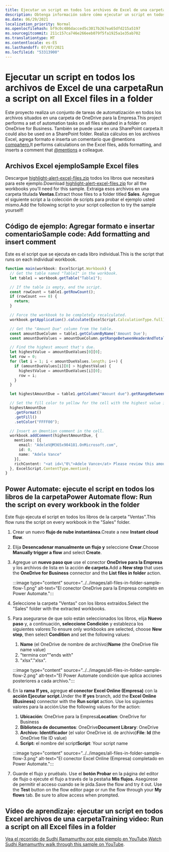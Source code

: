 ```yaml
---
title: Ejecutar un script en todos los archivos de Excel de una carpeta
description: Obtenga información sobre cómo ejecutar un script en todos los Excel archivos de una carpeta en OneDrive para la Empresa.
ms.date: 06/29/2021
localization_priority: Normal
ms.openlocfilehash: bf9c0c486dacced5c3017b267ea65dfd215a5197
ms.sourcegitcommit: 211c157ca746e266eeb079f5fa1925a1e35ab702
ms.translationtype: MT
ms.contentlocale: es-ES
ms.lasthandoff: 07/07/2021
ms.locfileid: "53313900"
---
```

# <a name="run-a-script-on-all-excel-files-in-a-folder"></a><span data-ttu-id="2e7b5-103">Ejecutar un script en todos los archivos de Excel de una carpeta</span><span class="sxs-lookup"><span data-stu-id="2e7b5-103">Run a script on all Excel files in a folder</span></span>

<span data-ttu-id="2e7b5-104">Este proyecto realiza un conjunto de tareas de automatización en todos los archivos situados en una carpeta de OneDrive para la Empresa.</span><span class="sxs-lookup"><span data-stu-id="2e7b5-104">This project performs a set of automation tasks on all files situated in a folder on OneDrive for Business.</span></span> <span data-ttu-id="2e7b5-105">También se puede usar en una SharePoint carpeta.</span><span class="sxs-lookup"><span data-stu-id="2e7b5-105">It could also be used on a SharePoint folder.</span></span>
<span data-ttu-id="2e7b5-106">Realiza cálculos en los archivos Excel, agrega formato e inserta un comentario que @mentions [compañero.](https://support.microsoft.com/office/90701709-5dc1-41c7-aa48-b01d4a46e8c7)</span><span class="sxs-lookup"><span data-stu-id="2e7b5-106">It performs calculations on the Excel files, adds formatting, and inserts a comment that [@mentions](https://support.microsoft.com/office/90701709-5dc1-41c7-aa48-b01d4a46e8c7) a colleague.</span></span>

## <a name="sample-excel-files"></a><span data-ttu-id="2e7b5-107">Archivos Excel ejemplo</span><span class="sxs-lookup"><span data-stu-id="2e7b5-107">Sample Excel files</span></span>

<span data-ttu-id="2e7b5-108">Descargue <a href="https://github.com/OfficeDev/office-scripts-docs/blob/master/docs/resources/samples/highlight-alert-excel-files.zip?raw=true">highlight-alert-excel-files.zip</a> todos los libros que necesitará para este ejemplo.</span><span class="sxs-lookup"><span data-stu-id="2e7b5-108">Download <a href="https://github.com/OfficeDev/office-scripts-docs/blob/master/docs/resources/samples/highlight-alert-excel-files.zip?raw=true">highlight-alert-excel-files.zip</a> for all the workbooks you'll need for this sample.</span></span> <span data-ttu-id="2e7b5-109">Extraiga esos archivos en una carpeta titulada **Ventas**.</span><span class="sxs-lookup"><span data-stu-id="2e7b5-109">Extract those files to a folder titled **Sales**.</span></span> <span data-ttu-id="2e7b5-110">Agregue el siguiente script a la colección de scripts para probar el ejemplo usted mismo.</span><span class="sxs-lookup"><span data-stu-id="2e7b5-110">Add the following script to your script collection to try the sample yourself!</span></span>

## <a name="sample-code-add-formatting-and-insert-comment"></a><span data-ttu-id="2e7b5-111">Código de ejemplo: Agregar formato e insertar comentario</span><span class="sxs-lookup"><span data-stu-id="2e7b5-111">Sample code: Add formatting and insert comment</span></span>

<span data-ttu-id="2e7b5-112">Este es el script que se ejecuta en cada libro individual.</span><span class="sxs-lookup"><span data-stu-id="2e7b5-112">This is the script that runs on each individual workbook.</span></span>

```TypeScript
function main(workbook: ExcelScript.Workbook) {
  // Get the table named "Table1" in the workbook.
  let table1 = workbook.getTable("Table1");

  // If the table is empty, end the script.
  const rowCount = table1.getRowCount();
  if (rowCount === 0) {
    return;
  }

  // Force the workbook to be completely recalculated.
  workbook.getApplication().calculate(ExcelScript.CalculationType.full);

  // Get the "Amount Due" column from the table.
  const amountDueColumn = table1.getColumnByName('Amount Due');
  const amountDueValues = amountDueColumn.getRangeBetweenHeaderAndTotal().getValues();

  // Find the highest amount that's due.
  let highestValue = amountDueValues[0][0];
  let row = 0;
  for (let i = 1; i < amountDueValues.length; i++) {
    if (amountDueValues[i][0] > highestValue) {
      highestValue = amountDueValues[i][0];
      row = i;
    }
  }

  let highestAmountDue = table1.getColumn("Amount due").getRangeBetweenHeaderAndTotal().getRow(row);

  // Set the fill color to yellow for the cell with the highest value in the "Amount Due" column.
  highestAmountDue
    .getFormat()
    .getFill()
    .setColor("FFFF00");

  // Insert an @mention comment in the cell.
  workbook.addComment(highestAmountDue, {
    mentions: [{
      email: "AdeleV@M365x904181.OnMicrosoft.com",
      id: 0,
      name: "Adele Vance"
    }],
    richContent: "<at id=\"0\">Adele Vance</at> Please review this amount"
  }, ExcelScript.ContentType.mention);
}
```

## <a name="power-automate-flow-run-the-script-on-every-workbook-in-the-folder"></a><span data-ttu-id="2e7b5-113">Power Automate: ejecute el script en todos los libros de la carpeta</span><span class="sxs-lookup"><span data-stu-id="2e7b5-113">Power Automate flow: Run the script on every workbook in the folder</span></span>

<span data-ttu-id="2e7b5-114">Este flujo ejecuta el script en todos los libros de la carpeta "Ventas".</span><span class="sxs-lookup"><span data-stu-id="2e7b5-114">This flow runs the script on every workbook in the "Sales" folder.</span></span>

1. <span data-ttu-id="2e7b5-115">Crear un nuevo **flujo de nube instantánea**.</span><span class="sxs-lookup"><span data-stu-id="2e7b5-115">Create a new **Instant cloud flow**.</span></span>
1. <span data-ttu-id="2e7b5-116">Elija **Desencadenar manualmente un flujo y** seleccione **Crear**.</span><span class="sxs-lookup"><span data-stu-id="2e7b5-116">Choose **Manually trigger a flow** and select **Create**.</span></span>
1. <span data-ttu-id="2e7b5-117">Agregue un **nuevo paso que** use el conector **OneDrive para la Empresa** y los archivos de lista en la acción **de carpeta.**</span><span class="sxs-lookup"><span data-stu-id="2e7b5-117">Add a **New step** that uses the **OneDrive for Business** connector and the **List files in folder** action.</span></span>

    :::image type="content" source="../../images/all-files-in-folder-sample-flow-1.png" alt-text="El conector OneDrive para la Empresa completo en Power Automate.":::
1. <span data-ttu-id="2e7b5-119">Seleccione la carpeta "Ventas" con los libros extraídos.</span><span class="sxs-lookup"><span data-stu-id="2e7b5-119">Select the "Sales" folder with the extracted workbooks.</span></span>
1. <span data-ttu-id="2e7b5-120">Para asegurarse de que solo están seleccionados los libros, elija **Nuevo paso** y, a continuación, **seleccione Condición** y establezca los siguientes valores:</span><span class="sxs-lookup"><span data-stu-id="2e7b5-120">To ensure only workbooks are selected, choose **New step**, then select **Condition** and set the following values:</span></span>
    1. <span data-ttu-id="2e7b5-121">**Name** (el OneDrive de nombre de archivo)</span><span class="sxs-lookup"><span data-stu-id="2e7b5-121">**Name** (the OneDrive file name value)</span></span>
    1. <span data-ttu-id="2e7b5-122">"termina con"</span><span class="sxs-lookup"><span data-stu-id="2e7b5-122">"ends with"</span></span>
    1. <span data-ttu-id="2e7b5-123">"xlsx".</span><span class="sxs-lookup"><span data-stu-id="2e7b5-123">"xlsx".</span></span>

    :::image type="content" source="../../images/all-files-in-folder-sample-flow-2.png" alt-text="El Power Automate condición que aplica acciones posteriores a cada archivo.":::
1. <span data-ttu-id="2e7b5-125">En la **rama If yes,** agregue **el conector Excel Online (Empresa)** con la **acción Ejecutar script.**</span><span class="sxs-lookup"><span data-stu-id="2e7b5-125">Under the **If yes** branch, add the **Excel Online (Business)** connector with the **Run script** action.</span></span> <span data-ttu-id="2e7b5-126">Use los siguientes valores para la acción:</span><span class="sxs-lookup"><span data-stu-id="2e7b5-126">Use the following values for the action:</span></span>
    1. <span data-ttu-id="2e7b5-127">**Ubicación**: OneDrive para la Empresa</span><span class="sxs-lookup"><span data-stu-id="2e7b5-127">**Location**: OneDrive for Business</span></span>
    1. <span data-ttu-id="2e7b5-128">**Biblioteca de documentos**: OneDrive</span><span class="sxs-lookup"><span data-stu-id="2e7b5-128">**Document Library**: OneDrive</span></span>
    1. <span data-ttu-id="2e7b5-129">**Archivo:** **Identificador** (el valor OneDrive id. de archivo)</span><span class="sxs-lookup"><span data-stu-id="2e7b5-129">**File**: **Id** (the OneDrive file ID value)</span></span>
    1. <span data-ttu-id="2e7b5-130">**Script:** el nombre del script</span><span class="sxs-lookup"><span data-stu-id="2e7b5-130">**Script**: Your script name</span></span>

    :::image type="content" source="../../images/all-files-in-folder-sample-flow-3.png" alt-text="El conector Excel Online (Empresa) completado en Power Automate.":::
1. <span data-ttu-id="2e7b5-132">Guarde el flujo y pruébalo. Use el **botón Probar** en la página del editor de flujo o ejecute el flujo a través de la pestaña **Mis flujos.** Asegúrese de permitir el acceso cuando se le pida.</span><span class="sxs-lookup"><span data-stu-id="2e7b5-132">Save the flow and try it out. Use the **Test** button on the flow editor page or run the flow through your **My flows** tab. Be sure to allow access when prompted.</span></span>

## <a name="training-video-run-a-script-on-all-excel-files-in-a-folder"></a><span data-ttu-id="2e7b5-133">Vídeo de aprendizaje: ejecutar un script en todos Excel archivos de una carpeta</span><span class="sxs-lookup"><span data-stu-id="2e7b5-133">Training video: Run a script on all Excel files in a folder</span></span>

<span data-ttu-id="2e7b5-134">[Vea el recorrido de Sudhi Ramamurthy por este ejemplo en YouTube](https://youtu.be/xMg711o7k6w).</span><span class="sxs-lookup"><span data-stu-id="2e7b5-134">[Watch Sudhi Ramamurthy walk through this sample on YouTube](https://youtu.be/xMg711o7k6w).</span></span>
